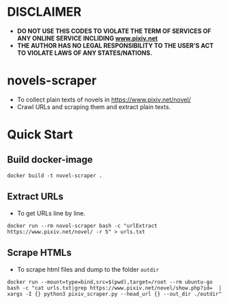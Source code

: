 # DISCLAIMER
* **DO NOT USE THIS CODES TO VIOLATE THE TERM OF SERVICES OF ANY ONLINE SERVICE INCLIDING www.pixiv.net**
* **THE AUTHOR HAS NO LEGAL RESPONSIBILITY TO THE USER'S ACT TO VIOLATE LAWS OF ANY STATES/NATIONS.**

# novels-scraper
* To collect plain texts of novels in https://www.pixiv.net/novel/ 
* Crawl URLs and scraping them and extract plain texts.

# Quick Start
## Build docker-image
```shell 
docker build -t novel-scraper .
```

## Extract URLs
* To get URLs line by line.
```shell
docker run --rm novel-scraper bash -c "urlExtract https://www.pixiv.net/novel/ -r 5" > urls.txt
```

## Scrape HTMLs
* To scrape html files and dump to the folder `outdir`
```
docker run --mount=type=bind,src=$(pwd),target=/root --rm ubuntu-go bash -c "cat urls.txt|grep https://www.pixiv.net/novel/show.php?id=  | xargs -I {} python3 pixiv_scraper.py --head_url {} --out_dir ./outdir"
```

